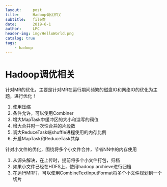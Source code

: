 ```yaml
---
layout:     post
title:      Hadoop调优相关
subtitle:   file类
date:       2019-6-1
author:     LPC
header-img: img/HelloWorld.png
catalog: true
tags:
    - hadoop
---
```


# Hadoop调优相关

针对MR的优化，主要是针对MR在运行期间频繁的磁盘IO和网络IO的优化为主题，进行优化！

1. 使用压缩
2. 条件允许，可以使用Combiner
3. 增大MapTask中缓冲区的大小和溢写的阀值
4. 增大合并时一次性合并的片段数
5. 调大ReduceTask端shuffle进程使用的内存比例
6. 开启MapTask和ReduceTask共存

针对小文件的优化，围绕将多个小文件合并，节省NN中的内存使用

1. 从源头解决，在上传时，提前将多个小文件打包，归档
2. 如果小文件已经在HDFS上，使用hadoop archieve进行归档
3. 在运行MR时，可以使用CombineTextInputFormat将多个小文件规划到一个切片
